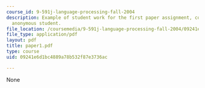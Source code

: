 ```yaml
---
course_id: 9-591j-language-processing-fall-2004
description: Example of student work for the first paper assignment, courtesy of an
  anonymous student.
file_location: /coursemedia/9-591j-language-processing-fall-2004/09241e6d1bc4889a78b532f87e3736ac_paper1.pdf
file_type: application/pdf
layout: pdf
title: paper1.pdf
type: course
uid: 09241e6d1bc4889a78b532f87e3736ac

---
```

None